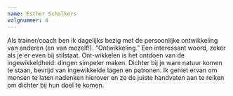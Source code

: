 ```yaml
---
name: Esther Schalkers
volgnummer: 4
---
```

Als trainer/coach ben ik dagelijks bezig met de persoonlijke ontwikkeling van anderen (en van mezelf!). “Ontwikkeling.” Een interessant woord, zeker als je er even bij stilstaat. Ont-wikkelen is het ontdoen van de ingewikkeldheid: dingen simpeler maken. Dichter bij je ware natuur komen te staan, bevrijd van ingewikkelde lagen en patronen. Ik geniet ervan om mensen te laten nadenken hierover en ze de juiste handvaten aan te reiken om dichter bij hun doel te komen. 

